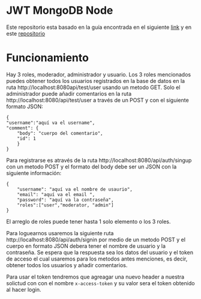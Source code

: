 # JWT MongoDB Node

Este repositorio esta basado en la guía encontrada en el siguiente [link](https://bezkoder.com/node-js-mongodb-auth-jwt/#Run_Test_with_Results) y en este [repositorio](https://github.com/bezkoder/node-js-jwt-auth-mongodb)

# Funcionamiento

Hay 3 roles, moderador, administrador y usuario. Los 3 roles mencionados puedes obtener todos los usuarios registrados en la base de datos en la ruta http://localhost:8080api/test/user usando un metodo GET. Solo el administrador puede añadir comentarios en la ruta http://localhost:8080/api/test/user
a través de un POST y con el siguiente formato JSON:

    {
    "username":"aquí va el username",
    "comment": {
    	"body": "cuerpo del comentario",
    	"id": 1
    	}
    }

Para registrarse es através de la ruta http://localhost:8080/api/auth/singup con un metodo POST y el formato del body debe ser un JSON con la siguiente información:

    {
    	"username": "aquí va el nombre de usaurio",
    	"email": "aquí va el email ",
    	"password": "aquí va la contraseña",
    	"roles":["user","moderator, "admin"]
    }

El arreglo de roles puede tener hasta 1 solo elemento o los 3 roles.

Para loguearnos usaremos la siguiente ruta http://localhost:8080/api/auth/signin por medio de un metodo POST y el cuerpo en formato JSON debera tener el nombre de usuario y la contraseña. Se espera que la respuesta sea los datos del usuario y el token de acceso el cual usaremos para los metodos antes menciones, es decir, obtener todos los usuarios y añadir comentarios.

Para usar el token tendremos que agreagar una nuevo header a nuestra solictud con con el nombre `x-access-token` y su valor sera el token obtenido al hacer login.
